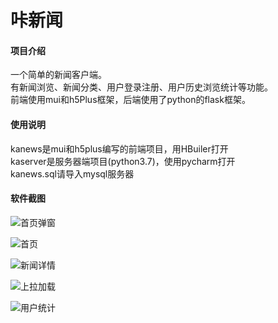# 咔新闻

#### 项目介绍
一个简单的新闻客户端。  
有新闻浏览、新闻分类、用户登录注册、用户历史浏览统计等功能。  
前端使用mui和h5Plus框架，后端使用了python的flask框架。  



#### 使用说明
kanews是mui和h5plus编写的前端项目，用HBuiler打开  
kaserver是服务器端项目(python3.7)，使用pycharm打开  
kanews.sql请导入mysql服务器


#### 软件截图
![首页弹窗](https://images.gitee.com/uploads/images/2018/1115/153858_7270bc55_1377088.jpeg "Screenshot_20181115-152646.jpg")


![首页](https://images.gitee.com/uploads/images/2018/1115/153914_61d4ee30_1377088.jpeg "Screenshot_20181115-152652.jpg")


![新闻详情](https://images.gitee.com/uploads/images/2018/1115/154007_42f9798c_1377088.jpeg "Screenshot_20181106-232809.jpg")


![上拉加载](https://images.gitee.com/uploads/images/2018/1115/154110_a9ee693b_1377088.jpeg "Screenshot_20181106-233042.jpg")


![用户统计](https://images.gitee.com/uploads/images/2018/1115/154032_22a712d3_1377088.jpeg "Screenshot_20181106-233106.jpg")
